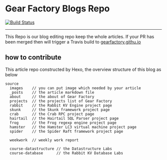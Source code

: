 # Gear Factory Blogs Repo 

[![Build Status](https://travis-ci.org/gearfactory/GearFactoryZoo.svg?branch=master)](https://travis-ci.org/gearfactory/GearFactoryZoo)

*** 

This Repo is our blog editing repo keep the whole articles. If your PR has been merged then will trigger a Travis build to [gearfactory.githu.io](https://gearfactory.githu.io)

## how to contribute 

This article repo constructed by Hexo, the overview structure of this blog as below 

```
source
  images    // you can put image which needed by your article 
  _posts    // the article markdown file 
  about     // the about of Gear Factory 
  projects  // the projects list of Gear Factory
  rabbit    // the Rabbit KV Engine project page 
  skunk     // the Skunk framework project page 
  crab      // the Crab RPC project page 
  hairtail  // the Hairtail SQL Parser project page 
  frog      // the Frog regexp engine project page 
  hamster   // the Hamster LC3 virtual machine project page 
  spider    // the Spider Raft framework project page

  weekwork  // weekly work report

  course-datastructure // the Datastructure Labs
  course-database      // the Rabbit KV Database Labs
```